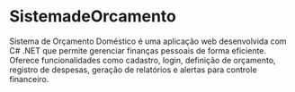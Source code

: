 # SistemadeOrcamento
Sistema de Orçamento Doméstico é uma aplicação web desenvolvida com C# .NET que permite gerenciar finanças pessoais de forma eficiente. Oferece funcionalidades como cadastro, login, definição de orçamento, registro de despesas, geração de relatórios e alertas para controle financeiro.
